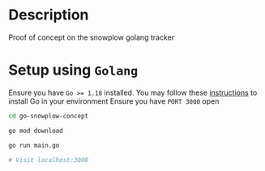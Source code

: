 # Description

Proof of concept on the snowplow golang tracker

# Setup using `Golang`

Ensure you have `Go >= 1.18` installed. You may follow these [instructions](https://go.dev/doc/install) to install Go in your environment
Ensure you have `PORT 3000` open

```bash
cd go-snowplow-concept

go mod download

go run main.go

# Visit localhost:3000

```
